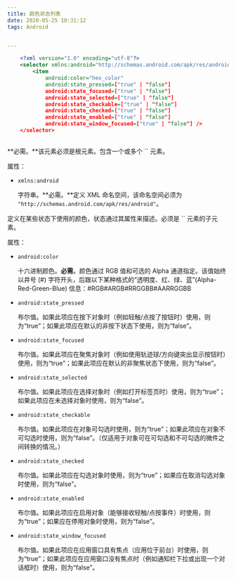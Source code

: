 ```yaml
---
title: 颜色状态列表 
date: 2020-05-25 10:31:12
tags: Android


---
```


<!--more-->



```xml
    <?xml version="1.0" encoding="utf-8"?>
    <selector xmlns:android="http://schemas.android.com/apk/res/android" >
        <item
            android:color="hex_color"
            android:state_pressed=["true" | "false"]
            android:state_focused=["true" | "false"]
            android:state_selected=["true" | "false"]
            android:state_checkable=["true" | "false"]
            android:state_checked=["true" | "false"]
            android:state_enabled=["true" | "false"]
            android:state_window_focused=["true" | "false"] />
    </selector>
    
```



**必需。**该元素必须是根元素。包含一个或多个 `` 元素。

属性：

- `xmlns:android`

  字符串。**必需。**定义 XML 命名空间，该命名空间必须为 `"http://schemas.android.com/apk/res/android"`。



定义在某些状态下使用的颜色，状态通过其属性来描述。必须是 `` 元素的子元素。

属性：

- `android:color`

  十六进制颜色。**必需**。颜色通过 RGB 值和可选的 Alpha 通道指定。该值始终以井号 (#) 字符开头，后跟以下某种格式的“透明度、红、绿、蓝”(Alpha-Red-Green-Blue) 信息：#RGB#ARGB#RRGGBB#AARRGGBB

- `android:state_pressed`

  布尔值。如果此项应在按下对象时（例如轻触/点按了按钮时）使用，则为“true”；如果此项应在默认的非按下状态下使用，则为“false”。

- `android:state_focused`

  布尔值。如果此项应在聚焦对象时（例如使用轨迹球/方向键突出显示按钮时）使用，则为“true”；如果此项应在默认的非聚焦状态下使用，则为“false”。

- `android:state_selected`

  布尔值。如果此项应在选择对象时（例如打开标签页时）使用，则为“true”；如果此项应在未选择对象时使用，则为“false”。

- `android:state_checkable`

  布尔值。如果此项应在对象可勾选时使用，则为“true”；如果此项应在对象不可勾选时使用，则为“false”。（仅适用于对象可在可勾选和不可勾选的微件之间转换的情况。）

- `android:state_checked`

  布尔值。如果此项应在勾选对象时使用，则为“true”；如果应在取消勾选对象时使用，则为“false”。

- `android:state_enabled`

  布尔值。如果此项应在启用对象（能够接收轻触/点按事件）时使用，则为“true”；如果应在停用对象时使用，则为“false”。

- `android:state_window_focused`

  布尔值。如果此项应在应用窗口具有焦点（应用位于前台）时使用，则为“true”；如果此项应在应用窗口没有焦点时（例如通知栏下拉或出现一个对话框时）使用，则为“false”。